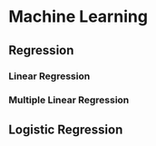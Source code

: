 # Machine Learning
## Regression
### Linear Regression
### Multiple Linear Regression
## Logistic Regression
